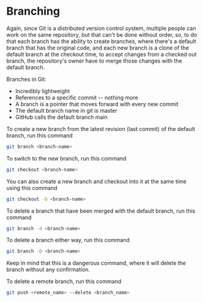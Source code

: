 # Branching

Again, since Git is a distributed version control system, multiple people can work on the same repository, but that can't be done without order, so, to do that each branch has the ability to create branches,
where there's a default branch that has the original code, and each new branch is a clone of the default branch at the checkout time, to accept changes from a checked out branch, the repository's owner have to merge those changes with the default branch.

Branches in Git:

- Incredibly lightweight
- References to a specific commit -- nothing more
- A branch is a pointer that moves forward with every new commit
- The default branch name in git is master
- GitHub calls the default branch main

To create a new branch from the latest revision (last commit) of the default branch, run this command

```bash
git branch <branch-name>
```

To switch to the new branch, run this command

```bash
git checkout <branch-name>
```

You can also create a new branch and checkout into it at the same time using this command

```bash
git checkout -b <branch-name>
```

To delete a branch that have been merged with the default branch, run this command

```bash
git branch -d <branch-name>
```

To delete a branch either way, run this command

```bash
git branch -D <branch-name>
```

Keep in mind that this is a dangerous command, where it will delete the branch without any confirmation.

To delete a remote branch, run this command

```bash
git push <remote_name> --delete <branch_name>
```
